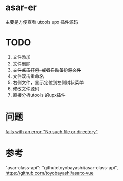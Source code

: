 # asar-er

主要是方便查看 utools upx 插件源码

# TODO
1. 文件添加
2. 文件删除
3. ~~文件点击打包-或者自动备份源文件~~
4. 文件双击重命名
5. 右侧文件，显示定位到左侧树状菜单
6. 修改文件源码
7. 直接分析utools 的upx插件

# 问题
[fails with an error "No such file or directory"](https://github.com/electron/asar/issues/37)

# 参考
"asar-class-api": "github:toyobayashi/asar-class-api",
https://github.com/toyobayashi/asarx-vue
